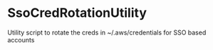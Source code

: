 # SsoCredRotationUtility
Utility script to rotate the creds in ~/.aws/credentials for SSO based accounts
